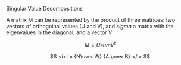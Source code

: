 Singular Value Decompositions

A matrix M can be represented by the product of three matrices: two vectors of orthogoinal values (U and V), and $sigma$ a matrix with the eigenvalues in the diagonal; and a vector V 

$$  M = U {sum} V^t $$

$$  <i>I = {N\over W} {A \over B} </i> $$
